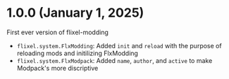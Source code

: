 # 1.0.0 (January 1, 2025)

First ever version of flixel-modding
- `flixel.system.FlxModding`: Added `init` and `reload` with the purpose of reloading mods and initilizing FlxModding
- `flixel.system.FlxModpack`: Added `name`, `author`, and `active` to make Modpack's more discriptive
